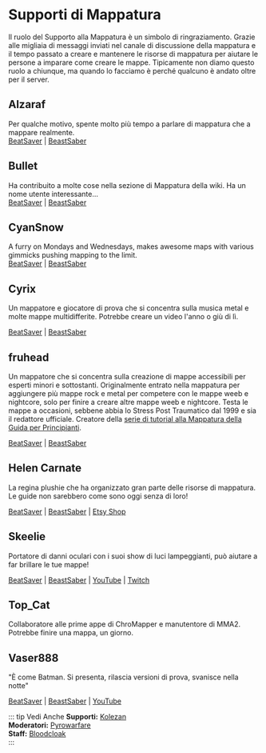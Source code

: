 # Supporti di Mappatura
Il ruolo del Supporto alla Mappatura è un simbolo di ringraziamento. Grazie alle migliaia di messaggi inviati nel canale di discussione della mappatura e il tempo passato a creare e mantenere le risorse di mappatura per aiutare le persone a imparare come creare le mappe. Tipicamente non diamo questo ruolo a chiunque, ma quando lo facciamo è perché qualcuno è andato oltre per il server.

## Alzaraf
Per qualche motivo, spente molto più tempo a parlare di mappatura che a mappare realmente.  
[BeatSaver](https://beatsaver.com/uploader/5cff0b7798cc5a672c855ce3) | [BeastSaber](https://bsaber.com/members/alzaraf/)

## Bullet
Ha contribuito a molte cose nella sezione di Mappatura della wiki. Ha un nome utente interessante...  
[BeatSaver](https://beatsaver.com/uploader/5e84a9933f476a000645dd88) | [BeastSaber](https://bsaber.com/members/xace1337manx/)

## CyanSnow
A furry on Mondays and Wednesdays, makes awesome maps with various gimmicks pushing mapping to the limit.  
[BeatSaver](https://beatsaver.com/uploader/5cff0b7698cc5a672c8543ac) | [BeastSaber](https://bsaber.com/members/cyansnow/)

## Cyrix
Un mappatore e giocatore di prova che si concentra sulla musica metal e molte mappe multidifferite. Potrebbe creare un video l'anno o giù di lì.

[BeatSaver](https://beatsaver.com/uploader/5eb6eb9a7abb000006c85add) | [BeastSaber](https://bsaber.com/members/cyrix/)

## fruhead
Un mappatore che si concentra sulla creazione di mappe accessibili per esperti minori e sottostanti. Originalmente entrato nella mappatura per aggiungere più mappe rock e metal per competere con le mappe weeb e nightcore, solo per finire a creare altre mappe weeb e nightcore. Testa le mappe a occasioni, sebbene abbia lo Stress Post Traumatico dal 1999 e sia il redattore ufficiale. Creatore della [serie di tutorial alla Mappatura della Guida per Principianti](https://www.youtube.com/playlist?list=PL5F3WJ0s0nscdpqiWlOpM_4tJcF-CnWbm).

[BeatSaver](https://beatsaver.com/uploader/5cff0b7598cc5a672c852683) | [BeastSaber](https://bsaber.com/members/fruhead/)

## Helen Carnate
La regina plushie che ha organizzato gran parte delle risorse di mappatura. Le guide non sarebbero come sono oggi senza di loro!

[BeatSaver](https://beatsaver.com/uploader/5cff0b7798cc5a672c8553d2) | [BeastSaber](https://bsaber.com/members/helencarnate/) | [Etsy Shop](https://www.etsy.com/shop/HelenCarnateDesigns)

## Skeelie
Portatore di danni oculari con i suoi show di luci lampeggianti, può aiutare a far brillare le tue mappe!

[BeatSaver](https://beatsaver.com/uploader/5cff0b7698cc5a672c85507f) | [BeastSaber](https://bsaber.com/members/skeelie/) | [YouTube](https://www.youtube.com/user/xSkeelie) | [Twitch](https://www.twitch.tv/skeelie)

## Top_Cat
Collaboratore alle prime appe di ChroMapper e manutentore di MMA2. Potrebbe finire una mappa, un giorno.

## Vaser888
"È come Batman. Si presenta, rilascia versioni di prova, svanisce nella notte"

[BeatSaver](https://beatsaver.com/uploader/5f63fb45103cbc00068ee060) | [BeastSaber](https://bsaber.com/members/vaser888/) | [YouTube](https://www.youtube.com/c/vaser888)

::: tip Vedi Anche **Supporti:** [Kolezan](./supports.md#kolezan)  
**Moderatori:** [Pyrowarfare](./moderators.md#pyrowarfare)  
**Staff:** [Bloodcloak](./staff.md#bloodcloak)  
:::
